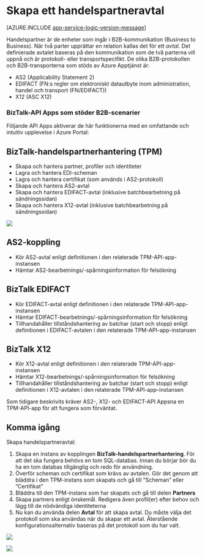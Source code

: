 <properties 
   pageTitle="Skapa ett handelspartneravtal i Azure Apptjänst | Microsoft Azure" 
   description="Skapa handelspartneravtal" 
   services="logic-apps" 
   documentationCenter=".net,nodejs,java" 
   authors="rajram" 
   manager="erikre" 
   editor=""/>

<tags
   ms.service="logic-apps"
   ms.devlang="multiple"
    ms.topic="get-started-article"
   ms.tgt_pltfrm="na"
   ms.workload="integration" 
   ms.date="08/23/2016"
   ms.author="rajram"/>

# Skapa ett handelspartneravtal   

[AZURE.INCLUDE [app-service-logic-version-message](../../includes/app-service-logic-version-message.md)]

Handelspartner är de enheter som ingår i B2B-kommunikation (Business to Business). När två parter upprättar en relation kallas det för ett *avtal*. Det definierade avtalet baseras på den kommunikation som de två parterna vill uppnå och är protokoll- eller transportspecifikt. De olika B2B-protokollen och B2B-transporterna som stöds av Azure Apptjänst är:

- AS2 (Applicability Statement 2)
- EDIFACT (FN:s regler om elektroniskt datautbyte inom administration, handel och transport (FN/EDIFACT))
- X12 (ASC X12)

### BizTalk-API Apps som stöder B2B-scenarier
Följande API Apps aktiverar de här funktionerna med en omfattande och intuitiv upplevelse i Azure Portal:


## BizTalk-handelspartnerhantering (TPM)
- Skapa och hantera partner, profiler och identiteter
- Lagra och hantera EDI-scheman
- Lagra och hantera certifikat (som används i AS2-protokoll)
- Skapa och hantera AS2-avtal
- Skapa och hantera EDIFACT-avtal (inklusive batchbearbetning på sändningssidan)
- Skapa och hantera X12-avtal (inklusive batchbearbetning på sändningssidan)

![][1]


## AS2-koppling
- Kör AS2-avtal enligt definitionen i den relaterade TPM-API-app-instansen
- Hämtar AS2-bearbetnings/-spårningsinformation för felsökning


## BizTalk EDIFACT
- Kör EDIFACT-avtal enligt definitionen i den relaterade TPM-API-app-instansen
- Hämtar EDIFACT-bearbetnings/-spårningsinformation för felsökning
- Tillhandahåller tillståndshantering av batchar (start och stopp) enligt definitionen i EDIFACT-avtalen i den relaterade TPM-API-app-instansen


## BizTalk X12
- Kör X12-avtal enligt definitionen i den relaterade TPM-API-app-instansen 
- Hämtar X12-bearbetnings/-spårningsinformation för felsökning
- Tillhandahåller tillståndshantering av batchar (start och stopp) enligt definitionen i X12-avtalen i den relaterade TPM-API-app-instansen

Som tidigare beskrivits kräver AS2-, X12- och EDIFACT-API Appsna en TPM-API-app för att fungera som förväntat.


## Komma igång
Skapa handelspartneravtal:

1. Skapa en instans av kopplingen **BizTalk-handelspartnerhantering**. För att det ska fungera behövs en tom SQL-databas. Innan du börjar bör du ha en tom databas tillgänglig och redo för användning.
2. Överför scheman och certifikat som krävs av avtalen. Gör det genom att bläddra i den TPM-instans som skapats och gå till ”Scheman” eller ”Certifikat”
3. Bläddra till den TPM-instans som har skapats och gå till delen **Partners**
4. Skapa partners enligt önskemål. Redigera även profil(er) efter behov och lägg till de nödvändiga identiteterna
5. Nu kan du använda delen **Avtal** för att skapa avtal. Du måste välja det protokoll som ska användas när du skapar ett avtal. Återstående konfigurationsalternativ baseras på det protokoll som du har valt.

![][2]

![][3]

<!--Image references-->
[1]: ./media/app-service-logic-create-a-trading-partner-agreement/TPMResourceView.png
[2]: ./media/app-service-logic-create-a-trading-partner-agreement/ProtocolSelection.png
[3]: ./media/app-service-logic-create-a-trading-partner-agreement/X12AgreementCreation.png
 



<!--HONumber=sep16_HO1-->


